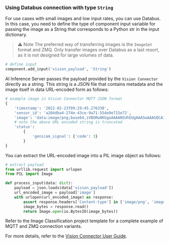 
### Using Databus connection with type `String`

For use cases with small images and low input rates, you can use Databus. In this case, you need to define the type of component input variable for passing the image as a String that corresponds to a Python str in the input dictionary.  

> ⚠️ Note
The preferred way of transferring images is the `ImageSet` format and ZMQ. Only transfer images over Databus as a last resort, as it is not designed for large volumes of data.

```python
# define input
component.add_input('vision_payload', 'String')
```

AI Inference Server passes the payload provided by the `Vision Connector` directly as a string.
This string is a JSON file that contains metadata and the image itself in data URL-encoded form as follows:

```python
# example image in Vision Connector MQTT JSON format
{
    'timestamp': '2022-02-23T09:29:45.276338',
    'sensor_id': 'a204dba4-274e-43ce-9a71-55de9e715e72',
    'image': 'data:image/png;base64,iVBORw0KGgoAAAANSUhEUgAAASwAAAGQCAI...QmCC',
    # note the above URL encoded string is truncated
    'status':
        {
            'genicam_signal': {'code': 3}
        }
}
```

You can extract the URL-encoded image into a PIL image object as follows:

```python
# extract payload
from urllib.request import urlopen
from PIL import Image

def process_input(data: dict):
    payload = json.loads(data['vision_payload'])
    url_encoded_image = payload['image']
    with urlopen(url_encoded_image) as response:
        assert response.headers['Content-type'] in ['image/png', 'image/jpeg']
        image_bytes = response.read()
        return Image.open(io.BytesIO(image_bytes))
```

Refer to the Image Classification project template for a complete example of MQTT and ZMQ
connection variants.

For more details, refer to the [Vision Connector User Guide](https://support.industry.siemens.com/cs/document/109963116/vision-connector?dti=0&lc=en-WW).
